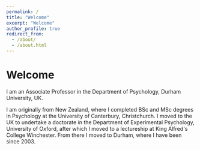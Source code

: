 ```yaml
---
permalink: /
title: "Welcome" 
excerpt: "Welcome"
author_profile: true
redirect_from: 
  - /about/
  - /about.html
---
```


# Welcome 

I am an Associate Professor in the Department of Psychology, Durham University, UK.

I am originally from New Zealand, where I completed BSc and MSc degrees in Psychology at the University of Canterbury, Christchurch. I moved to the UK to undertake a doctorate in the Department of Experimental Psychology, University of Oxford, after which I moved to a lectureship at King Alfred's College Winchester. From there I moved to Durham, where I have been since 2003.
